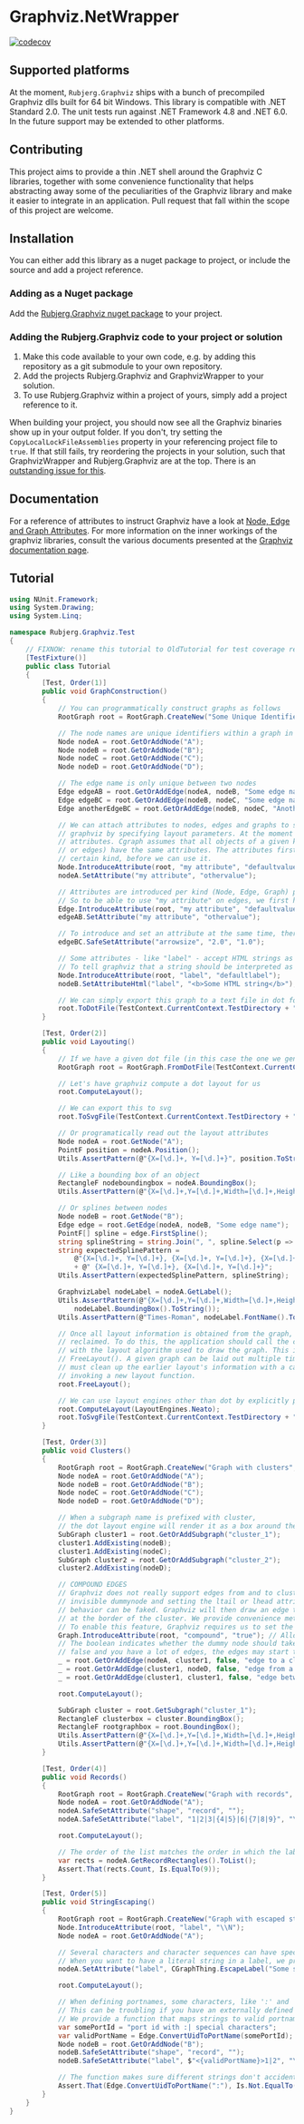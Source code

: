 Graphviz.NetWrapper
===================

[![codecov](https://codecov.io/gh/Rubjerg/Graphviz.NetWrapper/branch/master/graph/badge.svg)](https://codecov.io/gh/Rubjerg/Graphviz.NetWrapper)

## Supported platforms

At the moment, `Rubjerg.Graphviz` ships with a bunch of precompiled Graphviz dlls built for 64 bit Windows.
This library is compatible with .NET Standard 2.0.
The unit tests run against .NET Framework 4.8 and .NET 6.0.
In the future support may be extended to other platforms.

## Contributing

This project aims to provide a thin .NET shell around the Graphviz C libraries,
together with some convenience functionality that helps abstracting away some
of the peculiarities of the Graphviz library and make it easier to integrate in
an application.
Pull request that fall within the scope of this project are welcome.

## Installation

You can either add this library as a nuget package to project, or include the source and add a
project reference.

### Adding as a Nuget package

Add the [Rubjerg.Graphviz nuget package](https://www.nuget.org/packages/Rubjerg.Graphviz/) to
your project.

### Adding the Rubjerg.Graphviz code to your project or solution
1. Make this code available to your own code, e.g. by adding this repository as a git submodule to your own repository.
2. Add the projects Rubjerg.Graphviz and GraphvizWrapper to your solution.
3. To use Rubjerg.Graphviz within a project of yours, simply add a project reference to it.

When building your project, you should now see all the Graphviz binaries show up in your output
folder.  If you don't, try setting the `CopyLocalLockFileAssemblies` property in your referencing
project file to `true`.  If that still fails, try reordering the projects in your solution, such
that GraphvizWrapper and Rubjerg.Graphviz are at the top. 
There is an [outstanding issue for this](https://github.com/Rubjerg/Graphviz.NetWrapper/issues/36).

## Documentation

For a reference of attributes to instruct Graphviz have a look at
[Node, Edge and Graph Attributes](https://graphviz.gitlab.io/_pages/doc/info/attrs.html).
For more information on the inner workings of the graphviz libraries, consult the various
documents presented at the [Graphviz documentation page](https://graphviz.org/documentation/).

## Tutorial

```cs 
using NUnit.Framework;
using System.Drawing;
using System.Linq;

namespace Rubjerg.Graphviz.Test
{
    // FIXNOW: rename this tutorial to OldTutorial for test coverage reasons and write a new, adapted tutorial
    [TestFixture()]
    public class Tutorial
    {
        [Test, Order(1)]
        public void GraphConstruction()
        {
            // You can programmatically construct graphs as follows
            RootGraph root = RootGraph.CreateNew("Some Unique Identifier", GraphType.Directed);

            // The node names are unique identifiers within a graph in Graphviz
            Node nodeA = root.GetOrAddNode("A");
            Node nodeB = root.GetOrAddNode("B");
            Node nodeC = root.GetOrAddNode("C");
            Node nodeD = root.GetOrAddNode("D");

            // The edge name is only unique between two nodes
            Edge edgeAB = root.GetOrAddEdge(nodeA, nodeB, "Some edge name");
            Edge edgeBC = root.GetOrAddEdge(nodeB, nodeC, "Some edge name");
            Edge anotherEdgeBC = root.GetOrAddEdge(nodeB, nodeC, "Another edge name");

            // We can attach attributes to nodes, edges and graphs to store information and instruct
            // graphviz by specifying layout parameters. At the moment we only support string
            // attributes. Cgraph assumes that all objects of a given kind (graphs/subgraphs, nodes,
            // or edges) have the same attributes. The attributes first have to be introduced for a
            // certain kind, before we can use it.
            Node.IntroduceAttribute(root, "my attribute", "defaultvalue");
            nodeA.SetAttribute("my attribute", "othervalue");

            // Attributes are introduced per kind (Node, Edge, Graph) per root graph.
            // So to be able to use "my attribute" on edges, we first have to introduce it as well.
            Edge.IntroduceAttribute(root, "my attribute", "defaultvalue");
            edgeAB.SetAttribute("my attribute", "othervalue");

            // To introduce and set an attribute at the same time, there are convenience wrappers
            edgeBC.SafeSetAttribute("arrowsize", "2.0", "1.0");

            // Some attributes - like "label" - accept HTML strings as value
            // To tell graphviz that a string should be interpreted as HTML use the designated methods
            Node.IntroduceAttribute(root, "label", "defaultlabel");
            nodeB.SetAttributeHtml("label", "<b>Some HTML string</b>");

            // We can simply export this graph to a text file in dot format
            root.ToDotFile(TestContext.CurrentContext.TestDirectory + "/out.dot");
        }

        [Test, Order(2)]
        public void Layouting()
        {
            // If we have a given dot file (in this case the one we generated above), we can also read it back in
            RootGraph root = RootGraph.FromDotFile(TestContext.CurrentContext.TestDirectory + "/out.dot");

            // Let's have graphviz compute a dot layout for us
            root.ComputeLayout();

            // We can export this to svg
            root.ToSvgFile(TestContext.CurrentContext.TestDirectory + "/dot_out.svg");

            // Or programatically read out the layout attributes
            Node nodeA = root.GetNode("A");
            PointF position = nodeA.Position();
            Utils.AssertPattern(@"{X=[\d.]+, Y=[\d.]+}", position.ToString());

            // Like a bounding box of an object
            RectangleF nodeboundingbox = nodeA.BoundingBox();
            Utils.AssertPattern(@"{X=[\d.]+,Y=[\d.]+,Width=[\d.]+,Height=[\d.]+}", nodeboundingbox.ToString());

            // Or splines between nodes
            Node nodeB = root.GetNode("B");
            Edge edge = root.GetEdge(nodeA, nodeB, "Some edge name");
            PointF[] spline = edge.FirstSpline();
            string splineString = string.Join(", ", spline.Select(p => p.ToString()));
            string expectedSplinePattern =
                @"{X=[\d.]+, Y=[\d.]+}, {X=[\d.]+, Y=[\d.]+}, {X=[\d.]+, Y=[\d.]+},"
                + @" {X=[\d.]+, Y=[\d.]+}, {X=[\d.]+, Y=[\d.]+}";
            Utils.AssertPattern(expectedSplinePattern, splineString);

            GraphvizLabel nodeLabel = nodeA.GetLabel();
            Utils.AssertPattern(@"{X=[\d.]+,Y=[\d.]+,Width=[\d.]+,Height=[\d.]+}",
                nodeLabel.BoundingBox().ToString());
            Utils.AssertPattern(@"Times-Roman", nodeLabel.FontName().ToString());

            // Once all layout information is obtained from the graph, the resources should be
            // reclaimed. To do this, the application should call the cleanup routine associated
            // with the layout algorithm used to draw the graph. This is done by a call to
            // FreeLayout(). A given graph can be laid out multiple times. The application, however,
            // must clean up the earlier layout's information with a call to FreeLayout before
            // invoking a new layout function.
            root.FreeLayout();

            // We can use layout engines other than dot by explicitly passing the engine we want
            root.ComputeLayout(LayoutEngines.Neato);
            root.ToSvgFile(TestContext.CurrentContext.TestDirectory + "/neato_out.svg");
        }

        [Test, Order(3)]
        public void Clusters()
        {
            RootGraph root = RootGraph.CreateNew("Graph with clusters", GraphType.Directed);
            Node nodeA = root.GetOrAddNode("A");
            Node nodeB = root.GetOrAddNode("B");
            Node nodeC = root.GetOrAddNode("C");
            Node nodeD = root.GetOrAddNode("D");

            // When a subgraph name is prefixed with cluster,
            // the dot layout engine will render it as a box around the containing nodes.
            SubGraph cluster1 = root.GetOrAddSubgraph("cluster_1");
            cluster1.AddExisting(nodeB);
            cluster1.AddExisting(nodeC);
            SubGraph cluster2 = root.GetOrAddSubgraph("cluster_2");
            cluster2.AddExisting(nodeD);

            // COMPOUND EDGES
            // Graphviz does not really support edges from and to clusters. However, by adding an
            // invisible dummynode and setting the ltail or lhead attributes of an edge this
            // behavior can be faked. Graphviz will then draw an edge to the dummy node but clip it
            // at the border of the cluster. We provide convenience methods for this.
            // To enable this feature, Graphviz requires us to set the "compound" attribute to "true".
            Graph.IntroduceAttribute(root, "compound", "true"); // Allow lhead/ltail
            // The boolean indicates whether the dummy node should take up any space. When you pass
            // false and you have a lot of edges, the edges may start to overlap a lot.
            _ = root.GetOrAddEdge(nodeA, cluster1, false, "edge to a cluster");
            _ = root.GetOrAddEdge(cluster1, nodeD, false, "edge from a cluster");
            _ = root.GetOrAddEdge(cluster1, cluster1, false, "edge between clusters");

            root.ComputeLayout();

            SubGraph cluster = root.GetSubgraph("cluster_1");
            RectangleF clusterbox = cluster.BoundingBox();
            RectangleF rootgraphbox = root.BoundingBox();
            Utils.AssertPattern(@"{X=[\d.]+,Y=[\d.]+,Width=[\d.]+,Height=[\d.]+}", clusterbox.ToString());
            Utils.AssertPattern(@"{X=[\d.]+,Y=[\d.]+,Width=[\d.]+,Height=[\d.]+}", rootgraphbox.ToString());
        }

        [Test, Order(4)]
        public void Records()
        {
            RootGraph root = RootGraph.CreateNew("Graph with records", GraphType.Directed);
            Node nodeA = root.GetOrAddNode("A");
            nodeA.SafeSetAttribute("shape", "record", "");
            nodeA.SafeSetAttribute("label", "1|2|3|{4|5}|6|{7|8|9}", "\\N");

            root.ComputeLayout();

            // The order of the list matches the order in which the labels occur in the label string above.
            var rects = nodeA.GetRecordRectangles().ToList();
            Assert.That(rects.Count, Is.EqualTo(9));
        }

        [Test, Order(5)]
        public void StringEscaping()
        {
            RootGraph root = RootGraph.CreateNew("Graph with escaped strings", GraphType.Directed);
            Node.IntroduceAttribute(root, "label", "\\N");
            Node nodeA = root.GetOrAddNode("A");

            // Several characters and character sequences can have special meanings in labels, like \N.
            // When you want to have a literal string in a label, we provide a convenience function for you to do just that.
            nodeA.SetAttribute("label", CGraphThing.EscapeLabel("Some string literal \\N \\n |}>"));

            root.ComputeLayout();

            // When defining portnames, some characters, like ':' and '|', are not allowed and they can't be escaped either.
            // This can be troubling if you have an externally defined ID for such a port.
            // We provide a function that maps strings to valid portnames.
            var somePortId = "port id with :| special characters";
            var validPortName = Edge.ConvertUidToPortName(somePortId);
            Node nodeB = root.GetOrAddNode("B");
            nodeB.SafeSetAttribute("shape", "record", "");
            nodeB.SafeSetAttribute("label", $"<{validPortName}>1|2", "\\N");

            // The function makes sure different strings don't accidentally map onto the same portname
            Assert.That(Edge.ConvertUidToPortName(":"), Is.Not.EqualTo(Edge.ConvertUidToPortName("|")));
        }
    }
}
```
